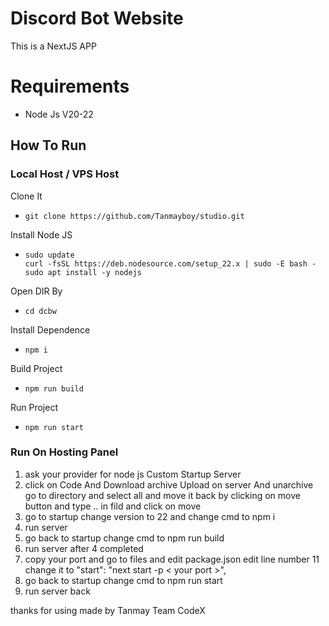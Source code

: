 # Discord Bot Website

This is a NextJS APP
# Requirements
- Node Js V20-22

## How To Run
### Local Host / VPS Host 
Clone It
- ``` git clone https://github.com/Tanmayboy/studio.git ```

Install Node JS
- ```
  sudo update
  curl -fsSL https://deb.nodesource.com/setup_22.x | sudo -E bash -
  sudo apt install -y nodejs
  ```
  
Open DIR By 
- ``` cd dcbw ```

Install Dependence 
- ``` npm i ```

Build Project 
- ``` npm run build ```

Run Project 
- ``` npm run start ```

### Run On Hosting Panel
1. ask your provider for node js Custom Startup Server
2. click on Code And Download archive Upload on server And unarchive go to directory and select all and move it back by clicking on move button and type .. in fild and click on move
3. go to startup change version to 22 and change cmd to npm i
4. run server
5. go back to startup change cmd to npm run build
6. run server after 4 completed
7. copy your port and go to files and edit package.json edit line number 11 change it to "start": "next start -p < your port >",
8. go back to startup change cmd to npm run start
9. run server back

thanks for using 
made by Tanmay 
Team CodeX
